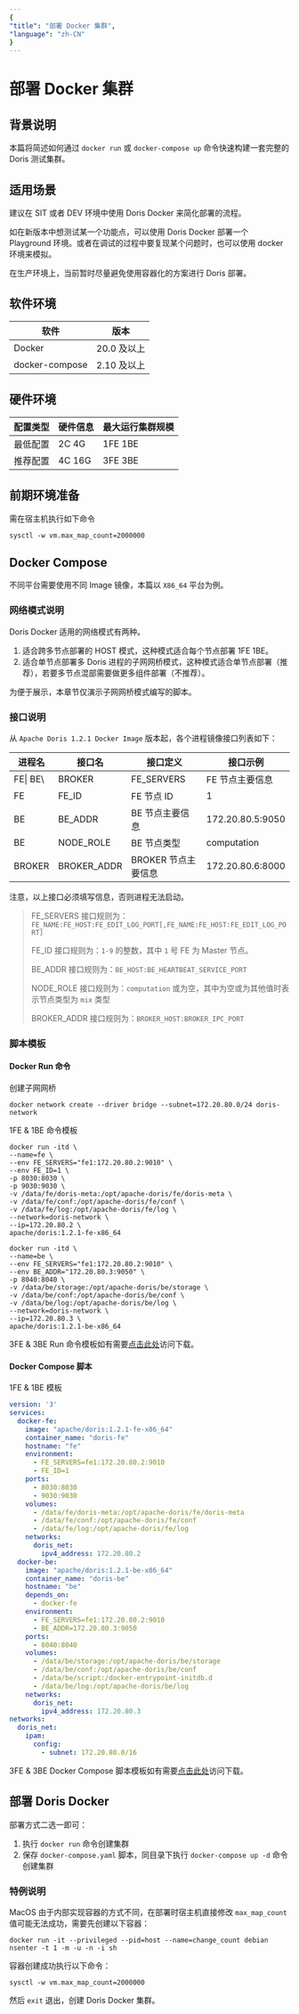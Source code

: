 ```yaml
---
{
"title": "部署 Docker 集群",
"language": "zh-CN"
}
---
```


# 部署 Docker 集群

## 背景说明

本篇将简述如何通过 `docker run` 或 `docker-compose up` 命令快速构建一套完整的 Doris 测试集群。

## 适用场景

建议在 SIT 或者 DEV 环境中使用 Doris Docker 来简化部署的流程。

如在新版本中想测试某一个功能点，可以使用 Doris Docker 部署一个 Playground 环境。或者在调试的过程中要复现某个问题时，也可以使用 docker 环境来模拟。

在生产环境上，当前暂时尽量避免使用容器化的方案进行 Doris 部署。

## 软件环境

| 软件           | 版本        |
| -------------- | ----------- |
| Docker         | 20.0 及以上 |
| docker-compose | 2.10 及以上 |

## 硬件环境

| 配置类型 | 硬件信息 | 最大运行集群规模 |
| -------- | -------- | ---------------- |
| 最低配置 | 2C 4G    | 1FE 1BE          |
| 推荐配置 | 4C 16G   | 3FE 3BE          |

## 前期环境准备

需在宿主机执行如下命令

```shell
sysctl -w vm.max_map_count=2000000
```

## Docker Compose

不同平台需要使用不同 Image 镜像，本篇以 `X86_64` 平台为例。

### 网络模式说明

Doris Docker 适用的网络模式有两种。

1. 适合跨多节点部署的 HOST 模式，这种模式适合每个节点部署 1FE 1BE。
2. 适合单节点部署多 Doris 进程的子网网桥模式，这种模式适合单节点部署（推荐），若要多节点混部需要做更多组件部署（不推荐）。

为便于展示，本章节仅演示子网网桥模式编写的脚本。

### 接口说明

从 `Apache Doris 1.2.1 Docker Image` 版本起，各个进程镜像接口列表如下：

| 进程名         | 接口名         | 接口定义          | 接口示例             |
| -------------- |-------------|---------------|------------------|
| FE\| BE\         | BROKER        | FE_SERVERS       | FE 节点主要信息     | fe1:172.20.80.2:9010,fe2:172.20.80.3:9010,fe3:172.20.80.4:9010 |
| FE             | FE_ID       | FE 节点 ID      | 1                |
| BE             | BE_ADDR     | BE 节点主要信息     | 172.20.80.5:9050 |
| BE             | NODE_ROLE   | BE 节点类型       | computation      |
| BROKER         | BROKER_ADDR | BROKER 节点主要信息 | 172.20.80.6:8000 |

注意，以上接口必须填写信息，否则进程无法启动。

> FE_SERVERS 接口规则为：`FE_NAME:FE_HOST:FE_EDIT_LOG_PORT[,FE_NAME:FE_HOST:FE_EDIT_LOG_PORT]`
>
> FE_ID 接口规则为：`1-9` 的整数，其中 `1` 号 FE 为 Master 节点。
>
> BE_ADDR 接口规则为：`BE_HOST:BE_HEARTBEAT_SERVICE_PORT`
>
> NODE_ROLE 接口规则为：`computation` 或为空，其中为空或为其他值时表示节点类型为 `mix` 类型
>
> BROKER_ADDR 接口规则为：`BROKER_HOST:BROKER_IPC_PORT`

### 脚本模板

#### Docker Run 命令

创建子网网桥

``` shell
docker network create --driver bridge --subnet=172.20.80.0/24 doris-network
```

1FE & 1BE 命令模板

```shell
docker run -itd \
--name=fe \
--env FE_SERVERS="fe1:172.20.80.2:9010" \
--env FE_ID=1 \
-p 8030:8030 \
-p 9030:9030 \
-v /data/fe/doris-meta:/opt/apache-doris/fe/doris-meta \
-v /data/fe/conf:/opt/apache-doris/fe/conf \
-v /data/fe/log:/opt/apache-doris/fe/log \
--network=doris-network \
--ip=172.20.80.2 \
apache/doris:1.2.1-fe-x86_64

docker run -itd \
--name=be \
--env FE_SERVERS="fe1:172.20.80.2:9010" \
--env BE_ADDR="172.20.80.3:9050" \
-p 8040:8040 \
-v /data/be/storage:/opt/apache-doris/be/storage \
-v /data/be/conf:/opt/apache-doris/be/conf \
-v /data/be/log:/opt/apache-doris/be/log \
--network=doris-network \
--ip=172.20.80.3 \
apache/doris:1.2.1-be-x86_64
```

3FE & 3BE Run 命令模板如有需要[点击此处](https://github.com/apache/doris/tree/master/docker/runtime/docker-compose-demo/build-cluster/rum-command/3fe_3be.sh)访问下载。

#### Docker Compose 脚本

1FE & 1BE 模板

``` yaml 
version: '3'
services:
  docker-fe:
    image: "apache/doris:1.2.1-fe-x86_64"
    container_name: "doris-fe"
    hostname: "fe"
    environment:
      - FE_SERVERS=fe1:172.20.80.2:9010
      - FE_ID=1
    ports:
      - 8030:8030
      - 9030:9030
    volumes:
      - /data/fe/doris-meta:/opt/apache-doris/fe/doris-meta
      - /data/fe/conf:/opt/apache-doris/fe/conf
      - /data/fe/log:/opt/apache-doris/fe/log
    networks:
      doris_net:
        ipv4_address: 172.20.80.2
  docker-be:
    image: "apache/doris:1.2.1-be-x86_64"
    container_name: "doris-be"
    hostname: "be"
    depends_on:
      - docker-fe
    environment:
      - FE_SERVERS=fe1:172.20.80.2:9010
      - BE_ADDR=172.20.80.3:9050
    ports:
      - 8040:8040
    volumes:
      - /data/be/storage:/opt/apache-doris/be/storage
      - /data/be/conf:/opt/apache-doris/be/conf
      - /data/be/script:/docker-entrypoint-initdb.d
      - /data/be/log:/opt/apache-doris/be/log
    networks:
      doris_net:
        ipv4_address: 172.20.80.3
networks:
  doris_net:
    ipam:
      config:
        - subnet: 172.20.80.0/16
```

3FE & 3BE Docker Compose 脚本模板如有需要[点击此处](https://github.com/apache/doris/tree/master/docker/runtime/docker-compose-demo/build-cluster/docker-compose/3fe_3be/docker-compose.yaml)访问下载。

## 部署 Doris Docker

部署方式二选一即可：

1. 执行 `docker run` 命令创建集群
2. 保存 `docker-compose.yaml` 脚本，同目录下执行 `docker-compose up -d` 命令创建集群

### 特例说明

MacOS 由于内部实现容器的方式不同，在部署时宿主机直接修改 `max_map_count` 值可能无法成功，需要先创建以下容器：

```shel
docker run -it --privileged --pid=host --name=change_count debian nsenter -t 1 -m -u -n -i sh
```

容器创建成功执行以下命令：

```shell
sysctl -w vm.max_map_count=2000000
```

然后 `exit` 退出，创建 Doris Docker 集群。


